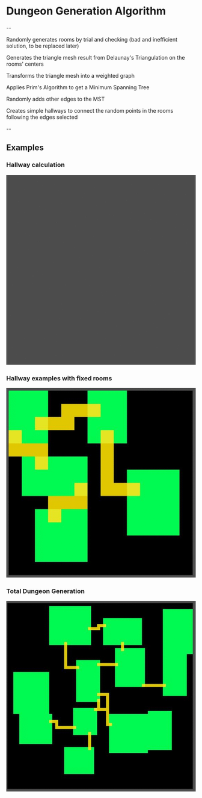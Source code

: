 # Dungeon Generation Algorithm

--

Randomly generates rooms by trial and checking (bad and inefficient solution, to be replaced later)

Generates the triangle mesh result from Delaunay's Triangulation on the rooms' centers

Transforms the triangle mesh into a weighted graph

Applies Prim's Algorithm to get a Minimum Spanning Tree

Randomly adds other edges to the MST

Creates simple hallways to connect the random points in the rooms following the edges selected

--


## Examples

### Hallway calculation
![example.gif](images_and_gifs/example.gif)

### Hallway examples with fixed rooms
![example2.gif](images_and_gifs/example2.gif)

### Total Dungeon Generation
![example3.gif](images_and_gifs/example3.gif)
